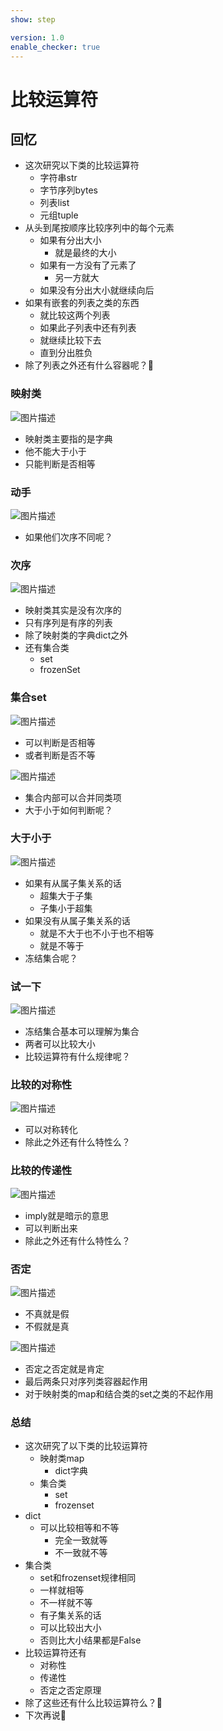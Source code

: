 ```yaml
---
show: step

version: 1.0
enable_checker: true
---
```


# 比较运算符
## 回忆
- 这次研究以下类的比较运算符
	- 字符串str
	- 字节序列bytes
	- 列表list
	- 元组tuple
- 从头到尾按顺序比较序列中的每个元素
	- 如果有分出大小
		- 就是最终的大小
	- 如果有一方没有了元素了
		- 另一方就大
	- 如果没有分出大小就继续向后
- 如果有嵌套的列表之类的东西
	- 就比较这两个列表
	- 如果此子列表中还有列表
	- 就继续比较下去
	- 直到分出胜负
- 除了列表之外还有什么容器呢？🤔

### 映射类

![图片描述](https://doc.shiyanlou.com/courses/uid1190679-20210917-1631887600616)

- 映射类主要指的是字典
- 他不能大于小于
- 只能判断是否相等

### 动手

![图片描述](https://doc.shiyanlou.com/courses/uid1190679-20210917-1631887701536)

- 如果他们次序不同呢？

### 次序
![图片描述](https://doc.shiyanlou.com/courses/uid1190679-20210917-1631889275927)

- 映射类其实是没有次序的
- 只有序列是有序的列表
- 除了映射类的字典dict之外
- 还有集合类
	- set
	- frozenSet

### 集合set

![图片描述](https://doc.shiyanlou.com/courses/uid1190679-20210917-1631887816651)

- 可以判断是否相等
- 或者判断是否不等

![图片描述](https://doc.shiyanlou.com/courses/uid1190679-20210917-1631888166200)

- 集合内部可以合并同类项
- 大于小于如何判断呢？

### 大于小于

![图片描述](https://doc.shiyanlou.com/courses/uid1190679-20210917-1631888263419)

- 如果有从属子集关系的话
	- 超集大于子集
	- 子集小于超集
- 如果没有从属子集关系的话
	- 就是不大于也不小于也不相等
	- 就是不等于
- 冻结集合呢？

### 试一下

![图片描述](https://doc.shiyanlou.com/courses/uid1190679-20210917-1631888636356)

- 冻结集合基本可以理解为集合
- 两者可以比较大小
- 比较运算符有什么规律呢？

### 比较的对称性

![图片描述](https://doc.shiyanlou.com/courses/uid1190679-20210917-1631888744106)

- 可以对称转化
- 除此之外还有什么特性么？

### 比较的传递性

![图片描述](https://doc.shiyanlou.com/courses/uid1190679-20210917-1631888834147)

- imply就是暗示的意思
- 可以判断出来
- 除此之外还有什么特性么？

### 否定

![图片描述](https://doc.shiyanlou.com/courses/uid1190679-20210917-1631888920137)

- 不真就是假
- 不假就是真

![图片描述](https://doc.shiyanlou.com/courses/uid1190679-20210917-1631888981382)

- 否定之否定就是肯定
- 最后两条只对序列类容器起作用
- 对于映射类的map和结合类的set之类的不起作用

### 总结 
- 这次研究了以下类的比较运算符
	- 映射类map
		- dict字典
	- 集合类
		- set
		- frozenset
- dict
	- 可以比较相等和不等
		- 完全一致就等
		- 不一致就不等
- 集合类
	- set和frozenset规律相同
	- 一样就相等
	- 不一样就不等
	- 有子集关系的话
	- 可以比较出大小
	- 否则比大小结果都是False
- 比较运算符还有
	- 对称性
	- 传递性
	- 否定之否定原理
- 除了这些还有什么比较运算符么？🤔
- 下次再说👋